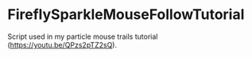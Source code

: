# FireflySparkleMouseFollowTutorial
Script used in my particle mouse trails tutorial (https://youtu.be/QPzs2pTZ2sQ).
